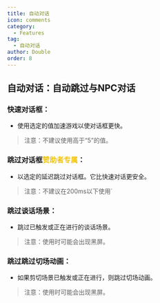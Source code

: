 ```yaml
---
title: 自动对话
icon: comments
category:
  - Features
tag:
  - 自动对话
author: Double
order: 8
---
```


## 自动对话：自动跳过与NPC对话
### 快速对话框：
- 使用选定的值加速游戏以使对话框更快。
>注意：不建议使用高于“5”的值。
### 跳过对话框<span style="color:#f1c40f;">赞助者专属</span>：
- 以选定的延迟跳过对话框。它比快速对话更安全。
>注意：不建议在200ms以下使用`
### 跳过谈话场景：
- 跳过已触发或正在进行的谈话场景。
>注意：使用时可能会出现黑屏。
### 跳过跳过切场动画：
- 如果剪切场景已触发或正在进行，则跳过切场动画。
>注意：使用时可能会出现黑屏。



